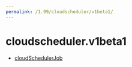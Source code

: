 ```yaml
---
permalink: /1.99/cloudscheduler/v1beta1/
---
```


# cloudscheduler.v1beta1



* [cloudSchedulerJob](cloudSchedulerJob.md)